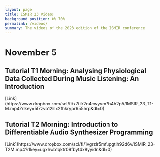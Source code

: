 ```yaml
---
layout: page
title: ISMIR 23 Videos
background_position: 0% 70%
permalink: /videos/
summary: The videos of the 2023 edition of the ISMIR conference
---
```


<h1> November 5 </h1>
<h2>Tutorial T1 Morning: Analysing Physiological Data Collected During Music Listening: An Introduction</h2>
[Link](https://www.dropbox.com/scl/fi/x7tilr2o4cwyvm7b4h2p5/IMSIR_23_T1-M.mp4?rlkey=5l7zvo12hlx2fhkrypr655hrp&dl=0)
<h2>Tutorial T2 Morning: Introduction to Differentiable Audio Synthesizer Programming</h2>
[Link](https://www.dropbox.com/scl/fi/1vgrzlr5mfupgtih92d6v/ISMIR_23-T2M.mp4?rlkey=ugxhwb1qktr09fbyt4x8yyidn&dl=0)
